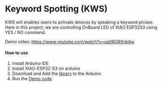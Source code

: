 # Keyword Spotting (KWS)

KWS will enables users to activate devices by speaking a keyword phrase. Here in this project, we are controlling OnBoard LED of XIAO ESP32S3 using YES / NO command.

Demo video: https://www.youtube.com/watch?v=oa0BGRXnb8w 

#### How to use

1. Install Arduino IDE
2. Install XIAO-ESP32-S3 on arduino 
3. Download and Add the [library](src/lib/XIAO_Esp32_KWS_inferencing.zip) to the Arduino
4. Run the [Demo code](src/XIAO_esp32_s3_sense-KWS.ino). 




